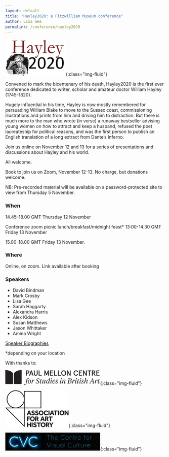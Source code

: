 ```yaml
---
layout: default
title: "Hayley2020: a Fitzwilliam Museum conference"
author: Lisa Gee
permalink: /conference/hayley2020
---
```

![Hayley2020 logo](/images/conference/Hayley2020_logo_small.jpeg){:class="img-fluid"}

Convened to mark the bicentenary of his death, Hayley2020 is the first ever
conference dedicated to writer, scholar and amateur doctor William Hayley
(1745-1820). 

Hugely influential in his time, Hayley is now mostly remembered for persuading
William Blake to move to the Sussex coast, commissioning illustrations and prints
from him and driving him to distraction. But there is much more to the man who
wrote (in verse) a runaway bestseller advising young women on how to attract and
keep a husband, refused the poet laureateship for political reasons, and was the
first person to publish an English translation of a long extract from Dante’s
Inferno.

Join us online on November 12 and 13 for a series of presentations and discussions
about Hayley and his world.

All welcome. 

Book to join us on Zoom, November 12-13. No charge, but donations welcome.

NB: Pre-recorded  material will be available on a password-protected site to view
from Thursday 5 November.

### When

14.45-18.00 GMT Thursday 12 November

Conference zoom picnic lunch/breakfast/midnight feast* 13:00-14.30 GMT Friday 13 November

15.00-18.00 GMT Friday 13 November.

### Where

Online, on zoom. Link available after booking

### Speakers

* David Bindman
* Mark Crosby
* Lisa Gee
* Sarah Haggarty
* Alexandra Harris
* Alex Kidson
* Susan Matthews
* Jason Whittaker
* Amina Wright

[Speaker Biographies](/_conference/biographies.md)

*depending on your location

With thanks to:

![Paul Mellon Centre logo](/images/conference/PMC_logo_black.png){:class="img-fluid"}



![Association for Art History logo](/images/conference/AssociationForArtHistory_Logo.jpg){:class="img-fluid"}



![Centre for Visual Culture logo](/images/conference/CVC.jpg){:class="img-fluid"}
